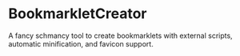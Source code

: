 # BookmarkletCreator
A fancy schmancy tool to create bookmarklets with external scripts, automatic minification, and favicon support.
